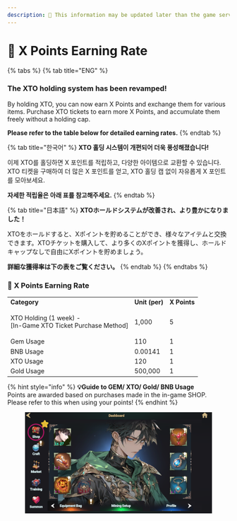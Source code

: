 ```yaml
---
description: 🛑 This information may be updated later than the game server data.
---
```


# 🍓 X Points Earning Rate

{% tabs %}
{% tab title="ENG" %}
### **The XTO holding system has been revamped!**&#x20;

By holding XTO, you can now earn X Points and exchange them for various items. Purchase XTO tickets to earn more X Points, and accumulate them freely without a holding cap.

&#x20;**Please refer to the table below for detailed earning rates.**
{% endtab %}

{% tab title="한국어" %}
**XTO 홀딩 시스템이 개편되어 더욱 풍성해졌습니다!**&#x20;

이제 XTO를 홀딩하면 X 포인트를 적립하고, 다양한 아이템으로 교환할 수 있습니다. \
XTO 티켓을 구매하여 더 많은 X 포인트를 얻고, XTO 홀딩 캡 없이 자유롭게 X 포인트를 모아보세요.&#x20;

**자세한 적립율은 아래 표를 참고해주세요.**
{% endtab %}

{% tab title="日本語" %}
**XTOホールドシステムが改善され、より豊かになりました！**

&#x20;XTOをホールドすると、Xポイントを貯めることができ、様々なアイテムと交換できます。XTOチケットを購入して、より多くのXポイントを獲得し、ホールドキャップなしで自由にXポイントを貯めましょう。

**詳細な獲得率は下の表をご覧ください。**
{% endtab %}
{% endtabs %}

### 🍓 **X Points Earning Rate**

|                                                                        |                |              |
| ---------------------------------------------------------------------- | -------------- | ------------ |
| **Category**                                                           | **Unit (per)** | **X Points** |
| <p>XTO Holding (1 week) - <br>[In-Game XTO Ticket Purchase Method]</p> | 1,000          | 5            |
| Gem Usage                                                              | 110            | 1            |
| BNB Usage                                                              | 0.00141        | 1            |
| XTO Usage                                                              | 120            | 1            |
| Gold Usage                                                             | 500,000        | 1            |

{% hint style="info" %}
**💡Guide to GEM/ XTO/ Gold/ BNB Usage**\
Points are awarded based on purchases made in the in-game SHOP.\
Please refer to this when using your points!
{% endhint %}

<figure><img src="../../.gitbook/assets/image (1) (1) (1) (1) (1).png" alt=""><figcaption></figcaption></figure>
